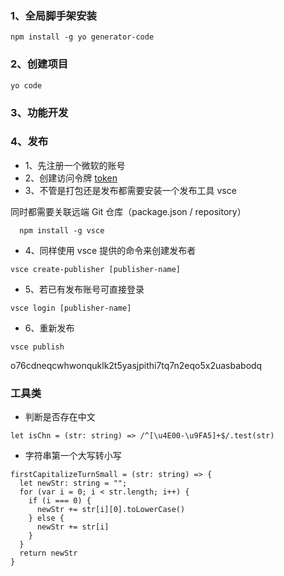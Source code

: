 ### 1、全局脚手架安装

``` 
npm install -g yo generator-code
```

### 2、创建项目

``` 
yo code
```

### 3、功能开发

### 4、发布

* 1、先注册一个微软的账号
* 2、创建访问令牌 [token](https://dev.azure.com/493871850/_usersSettings/tokens)
* 3、不管是打包还是发布都需要安装一个发布工具 vsce

同时都需要关联远端 Git 仓库（package.json / repository）

``` 
  npm install -g vsce
```

* 4、同样使用 vsce 提供的命令来创建发布者 

``` 
vsce create-publisher [publisher-name]
```

* 5、若已有发布账号可直接登录

``` 
vsce login [publisher-name]
```

* 6、重新发布

``` 
vsce publish
```

o76cdneqcwhwonquklk2t5yasjpithi7tq7n2eqo5x2uasbabodq


### 工具类
* 判断是否存在中文
```
let isChn = (str: string) => /^[\u4E00-\u9FA5]+$/.test(str)
```

* 字符串第一个大写转小写
```
firstCapitalizeTurnSmall = (str: string) => {
  let newStr: string = "";
  for (var i = 0; i < str.length; i++) {
    if (i === 0) {
      newStr += str[i][0].toLowerCase()
    } else {
      newStr += str[i]
    }
  }
  return newStr
}
```
